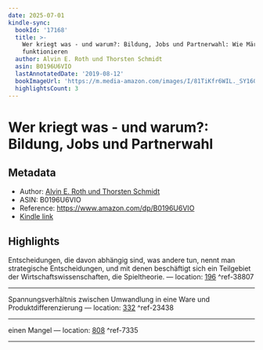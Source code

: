 ```yaml
---
date: 2025-07-01
kindle-sync:
  bookId: '17168'
  title: >-
    Wer kriegt was - und warum?: Bildung, Jobs und Partnerwahl: Wie Märkte
    funktionieren
  author: Alvin E. Roth und Thorsten Schmidt
  asin: B0196U6VIO
  lastAnnotatedDate: '2019-08-12'
  bookImageUrl: 'https://m.media-amazon.com/images/I/81TiKfr6WIL._SY160.jpg'
  highlightsCount: 3
---
```

# Wer kriegt was - und warum?: Bildung, Jobs und Partnerwahl
## Metadata
* Author: [Alvin E. Roth und Thorsten Schmidt](https://www.amazon.comundefined)
* ASIN: B0196U6VIO
* Reference: https://www.amazon.com/dp/B0196U6VIO
* [Kindle link](kindle://book?action=open&asin=B0196U6VIO)

## Highlights
Entscheidungen, die davon abhängig sind, was andere tun, nennt man strategische Entscheidungen, und mit denen beschäftigt sich ein Teilgebiet der Wirtschaftswissenschaften, die Spieltheorie. — location: [196](kindle://book?action=open&asin=B0196U6VIO&location=196) ^ref-38807

---
Spannungsverhältnis zwischen Umwandlung in eine Ware und Produktdifferenzierung — location: [332](kindle://book?action=open&asin=B0196U6VIO&location=332) ^ref-23438

---
einen Mangel — location: [808](kindle://book?action=open&asin=B0196U6VIO&location=808) ^ref-7335

---
